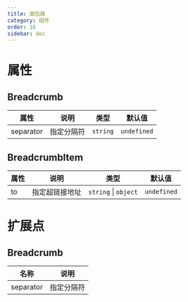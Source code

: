 ```yaml
---
title: 面包屑
category: 组件
order: 16 
sidebar: doc
---
```


# 属性

## Breadcrumb

| 属性 | 说明 | 类型 | 默认值 |
| --- | --- | --- | --- |
| separator | 指定分隔符 | `string` | `undefined` |

## BreadcrumbItem

| 属性 | 说明 | 类型 | 默认值 |
| --- | --- | --- | --- |
| to | 指定超链接地址 | `string` &#124; `object` | `undefined` |

# 扩展点

## Breadcrumb

| 名称 | 说明 |
| --- | --- |
| separator | 指定分隔符 |
